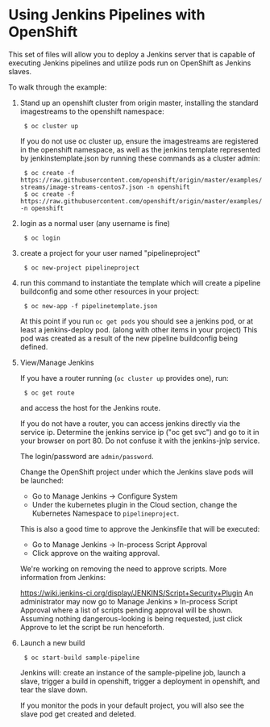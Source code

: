 # Using Jenkins Pipelines with OpenShift

This set of files will allow you to deploy a Jenkins server that is capable of executing Jenkins pipelines and
utilize pods run on OpenShift as Jenkins slaves.

To walk through the example:

1. Stand up an openshift cluster from origin master, installing the standard imagestreams to the openshift namespace:

        $ oc cluster up

    If you do not use oc cluster up, ensure the imagestreams are registered in the openshift namespace, as well as the
jenkins template represented by jenkinstemplate.json by running these commands as a cluster admin:

        $ oc create -f https://raw.githubusercontent.com/openshift/origin/master/examples/image-streams/image-streams-centos7.json -n openshift
        $ oc create -f https://raw.githubusercontent.com/openshift/origin/master/examples/jenkins/pipeline/jenkinstemplate.json -n openshift

2. login as a normal user (any username is fine)

        $ oc login

3. create a project for your user named "pipelineproject"

        $ oc new-project pipelineproject

4. run this command to instantiate the template which will create a pipeline buildconfig and some other resources in your project:

        $ oc new-app -f pipelinetemplate.json

    At this point if you run `oc get pods` you should see a jenkins pod, or at least a jenkins-deploy pod. (along with other items in your project)  This pod was created as a result of the new pipeline buildconfig being defined.

5. View/Manage Jenkins

    If you have a router running (`oc cluster up` provides one), run:

        $ oc get route

    and access the host for the Jenkins route.

    If you do not have a router, you can access jenkins directly via the service ip.  Determine the jenkins service ip ("oc get svc") and go to it in your browser on port 80.  Do not confuse it with the jenkins-jnlp service.

    The login/password are `admin/password`.

    Change the OpenShift project under which the Jenkins slave pods will be launched:

    * Go to Manage Jenkins -> Configure System
    * Under the kubernetes plugin in the Cloud section, change the Kubernetes Namespace to `pipelineproject`.

    This is also a good time to approve the Jenkinsfile that will be executed:

    * Go to Manage Jenkins -> In-process Script Approval
    * Click approve on the waiting approval.

    We're working on removing the need to approve scripts. More information from Jenkins:

	https://wiki.jenkins-ci.org/display/JENKINS/Script+Security+Plugin
	An administrator may now go to Manage Jenkins » In-process Script Approval where a list of scripts 
	pending approval will be shown. Assuming nothing dangerous-looking is being requested, just click Approve 
	to let the script be run henceforth.

6. Launch a new build

        $ oc start-build sample-pipeline

    Jenkins will: create an instance of the sample-pipeline job, launch a slave, trigger a build in openshift, trigger a
deployment in openshift, and tear the slave down.

    If you monitor the pods in your default project, you will also see the slave pod get created and deleted.
